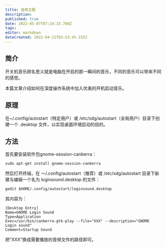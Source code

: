 ```yaml
---
title: 音效主题
description: 
published: true
date: 2022-05-07T07:24:33.760Z
tags: 
editor: markdown
dateCreated: 2022-04-21T03:53:45.155Z
---
```


## 简介

开关机音乐顾名思义就是电脑在开启的那一瞬间的音乐，不同的音乐可以带来不同的感觉。

本篇文章介绍如何在深度操作系统中加入优美的开机启动音乐。

## 原理

在~/.config/autostart（特定用户）或 /etc/xdg/autostart（全局用户）目录下创建一个 .desktop 文件，以实现桌面环境启动的目的。

## 方法

首先要安装软件包gnome-session-canberra：

    sudo apt-get install gnome-session-canberra

然后打开终端，在 ～/.config/autostart（推荐）或 /etc/xdg/autostart 目录下新建与编辑一个名为 loginsound.desktop 的文件：

    gedit $HOME/.config/autostart/loginsound.desktop 

其内容为：

    [Desktop Entry]
    Name=GNOME Login Sound
    Type=Application
    Exec=/usr/bin/canberra-gtk-play --file="XXX" --description="GNOME Login sound"
    Comment=Startup Sound

把“XXX”换成需要播放的音频文件的路径即可。